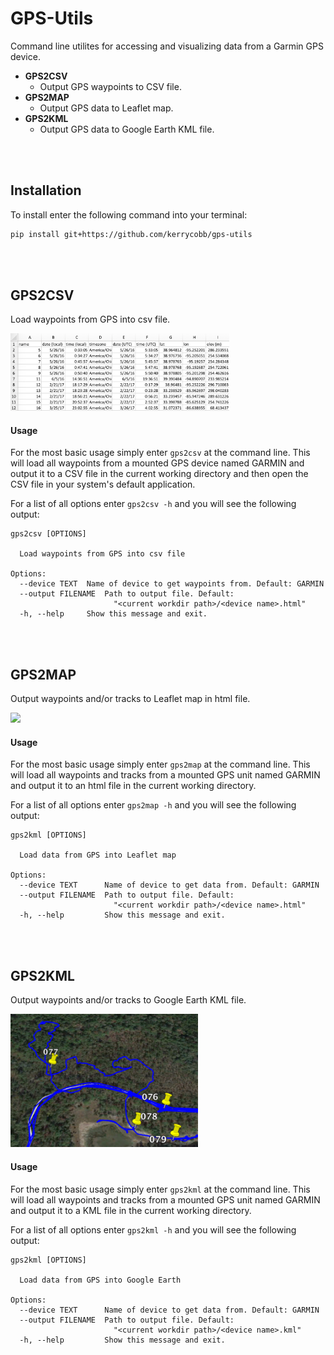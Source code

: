 # GPS-Utils
Command line utilites for accessing and visualizing data from a Garmin GPS device.

- **GPS2CSV**
    - Output GPS waypoints to CSV file.
- **GPS2MAP**
    - Output GPS data to Leaflet map.
- **GPS2KML**
    - Output GPS data to Google Earth KML file.

<br><br>

## Installation
To install enter the following command into your terminal:

```bash
pip install git+https://github.com/kerrycobb/gps-utils
```

<br><br>

## GPS2CSV
Load waypoints from GPS into csv file.

<img src="imgs/csv.png" width="350px">

#### Usage
For the most basic usage simply enter `gps2csv` at the command line. This will load all waypoints from a mounted GPS device named GARMIN and output it to a CSV file in the current working directory and then open the CSV file in your system's default application.

For a list of all options enter `gps2csv -h` and you will see the following output:

```
gps2csv [OPTIONS]

  Load waypoints from GPS into csv file

Options:
  --device TEXT  Name of device to get waypoints from. Default: GARMIN
  --output FILENAME  Path to output file. Default: 
                       "<current workdir path>/<device name>.html"
  -h, --help     Show this message and exit.

```

<br><br>
## GPS2MAP
Output waypoints and/or tracks to Leaflet map in html file.

<img src="imgs/leaflet.png" width="300px">

#### Usage
For the most basic usage simply enter `gps2map` at the command line. This will load all waypoints and tracks from a mounted GPS unit named GARMIN and output it to an html file in the current working directory.

For a list of all options enter `gps2map -h` and you will see the following output:

```
gps2kml [OPTIONS]

  Load data from GPS into Leaflet map 

Options:
  --device TEXT      Name of device to get data from. Default: GARMIN
  --output FILENAME  Path to output file. Default: 
                       "<current workdir path>/<device name>.html"
  -h, --help         Show this message and exit.

```

<br><br>

## GPS2KML
Output waypoints and/or tracks to Google Earth KML file.

<img src="imgs/kml.png" width="300px">

#### Usage
For the most basic usage simply enter `gps2kml` at the command line. This will load all waypoints and tracks from a mounted GPS unit named GARMIN and output it to a KML file in the current working directory.

For a list of all options enter `gps2kml -h` and you will see the following output:

```
gps2kml [OPTIONS]

  Load data from GPS into Google Earth

Options:
  --device TEXT      Name of device to get data from. Default: GARMIN
  --output FILENAME  Path to output file. Default: 
                       "<current workdir path>/<device name>.kml"
  -h, --help         Show this message and exit.

```
